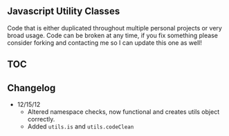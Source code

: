 ## Javascript Utility Classes

  Code that is either duplicated throughout multiple personal projects or very broad usage. Code can be broken at any time, if you fix something please consider forking and contacting me so I can update this one as well!
  
## TOC
 
 
  
## Changelog

  - 12/15/12
    - Altered namespace checks, now functional and creates utils object correctly.
    - Added `utils.is` and `utils.codeClean`